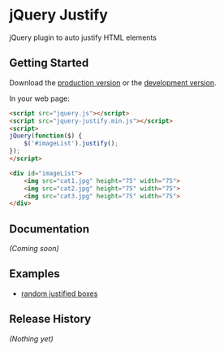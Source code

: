 # jQuery Justify

jQuery plugin to auto justify HTML elements

## Getting Started
Download the [production version][min] or the [development version][max].

[min]: https://raw.github.com/hhelwich/jquery-justify/master/dist/jquery-justify.min.js
[max]: https://raw.github.com/hhelwich/jquery-justify/master/dist/jquery-justify.js

In your web page:

```html
<script src="jquery.js"></script>
<script src="jquery-justify.min.js"></script>
<script>
jQuery(function($) {
    $('#imageList').justify();
});
</script>

<div id="imageList">
    <img src="cat1.jpg" height="75" width="75">
    <img src="cat2.jpg" height="75" width="75">
    <img src="cat3.jpg" height="75" width="75">
</div>
```

## Documentation
_(Coming soon)_

## Examples
* [random justified boxes][random]

[random]: http://hhelwich.github.com/jquery-justify/random.html

## Release History
_(Nothing yet)_
